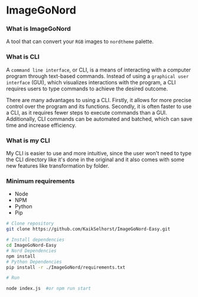 # ImageGoNord

### What is ImageGoNord

A tool that can convert your `RGB` images to `nordtheme` palette.

### What is CLI

A `command line interface`, or CLI, is a means of interacting with a computer program through text-based commands. Instead of using a `graphical user interface` (GUI), which visualizes interactions with the program, a CLI requires users to type commands to achieve the desired outcome.

There are many advantages to using a CLI. Firstly, it allows for more precise control over the program and its functions. Secondly, it is often faster to use a CLI, as it requires fewer steps to execute commands than a GUI. Additionally, CLI commands can be automated and batched, which can save time and increase efficiency.

### What is my CLI

My CLI is easier to use and more intuitive, since the user won't need to type the CLI directory like it's done in the original and it also comes with some new features like transformation by folder.

### Minimum requirements

- Node
- NPM
- Python
- Pip

```bash
# Clone repository
git clone https://github.com/KaikSelhorst/ImageGoNord-Easy.git

# Install dependencies
cd ImageGoNord-Easy
# Nord Dependencies
npm install
# Python Dependencies
pip install -r ./ImageGoNord/requirements.txt

# Run

node index.js  #or npm run start
```
